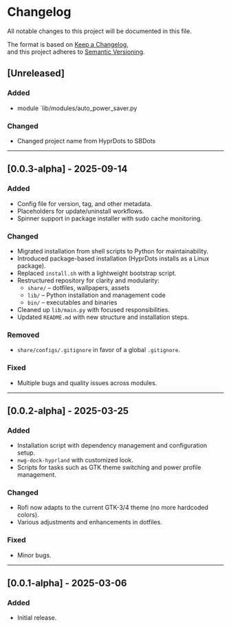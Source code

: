 # Changelog
All notable changes to this project will be documented in this file.

The format is based on [Keep a Changelog](https://keepachangelog.com/en/1.1.0/),  
and this project adheres to [Semantic Versioning](https://semver.org/spec/v2.0.0.html).

## [Unreleased]
### Added
  - module `lib/modules/auto_power_saver.py

### Changed
  - Changed project name from HyprDots to SBDots

---

## [0.0.3-alpha] - 2025-09-14
### Added
- Config file for version, tag, and other metadata.
- Placeholders for update/uninstall workflows.
- Spinner support in package installer with sudo cache monitoring.

### Changed
- Migrated installation from shell scripts to Python for maintainability.
- Introduced package-based installation (HyprDots installs as a Linux package).
- Replaced `install.sh` with a lightweight bootstrap script.
- Restructured repository for clarity and modularity:
  - `share/` – dotfiles, wallpapers, assets  
  - `lib/` – Python installation and management code  
  - `bin/` – executables and binaries  
- Cleaned up `lib/main.py` with focused responsibilities.
- Updated `README.md` with new structure and installation steps.

### Removed
- `share/configs/.gitignore` in favor of a global `.gitignore`.

### Fixed
- Multiple bugs and quality issues across modules.

---

## [0.0.2-alpha] - 2025-03-25
### Added
- Installation script with dependency management and configuration setup.
- `nwg-dock-hyprland` with customized look.
- Scripts for tasks such as GTK theme switching and power profile management.

### Changed
- Rofi now adapts to the current GTK-3/4 theme (no more hardcoded colors).
- Various adjustments and enhancements in dotfiles.

### Fixed
- Minor bugs.

---

## [0.0.1-alpha] - 2025-03-06
### Added
- Initial release.

